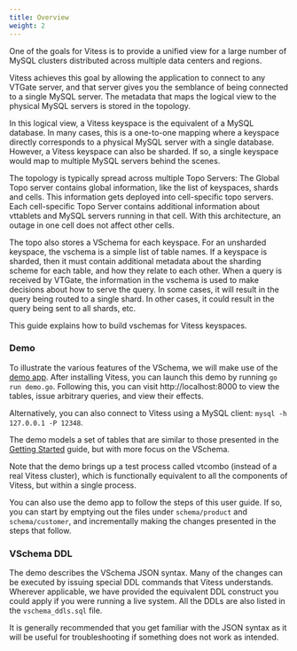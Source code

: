 ```yaml
---
title: Overview
weight: 2
---
```


One of the goals for Vitess is to provide a unified view for a large number of MySQL clusters distributed across multiple data centers and regions.

Vitess achieves this goal by allowing the application to connect to any VTGate server, and that server gives you the semblance of being connected to a single MySQL server. The metadata that maps the logical view to the physical MySQL servers is stored in the topology.

In this logical view, a Vitess keyspace is the equivalent of a MySQL database. In many cases, this is a one-to-one mapping where a keyspace directly corresponds to a physical MySQL server with a single database. However, a Vitess keyspace can also be sharded. If so, a single keyspace would map to multiple MySQL servers behind the scenes.

The topology is typically spread across multiple Topo Servers: The Global Topo server contains global information, like the list of keyspaces, shards and cells. This information gets deployed into cell-specific topo servers. Each cell-specific Topo Server contains additional information about vttablets and MySQL servers running in that cell. With this architecture, an outage in one cell does not affect other cells.

The topo also stores a VSchema for each keyspace. For an unsharded keyspace, the vschema is a simple list of table names. If a keyspace is sharded, then it must contain additional metadata about the sharding scheme for each table, and how they relate to each other. When a query is received by VTGate, the information in the vschema is used to make decisions about how to serve the query. In some cases, it will result in the query being routed to a single shard. In other cases, it could result in the query being sent to all shards, etc.

This guide explains how to build vschemas for Vitess keyspaces.

### Demo

To illustrate the various features of the VSchema, we will make use of the [demo app](https://github.com/vitessio/vitess/tree/master/examples/demo). After installing Vitess, you can launch this demo by running `go run demo.go`. Following this, you can visit http://localhost:8000 to view the tables, issue arbitrary queries, and view their effects.

Alternatively, you can also connect to Vitess using a MySQL client: `mysql -h 127.0.0.1 -P 12348`.

The demo models a set of tables that are similar to those presented in the [Getting Started](../../../get-started/local) guide, but with more focus on the VSchema.

Note that the demo brings up a test process called vtcombo (instead of a real Vitess cluster), which is functionally equivalent to all the components of Vitess, but within a single process.

You can also use the demo app to follow the steps of this user guide. If so, you can start by emptying out the files under `schema/product` and `schema/customer`, and incrementally making the changes presented in the steps that follow.

### VSchema DDL

The demo describes the VSchema JSON syntax. Many of the changes can be executed by issuing special DDL commands that Vitess understands. Wherever applicable, we have provided the equivalent DDL construct you could apply if you were running a live system. All the DDLs are also listed in the `vschema_ddls.sql` file.

It is generally recommended that you get familiar with the JSON syntax as it will be useful for troubleshooting if something does not work as intended.
